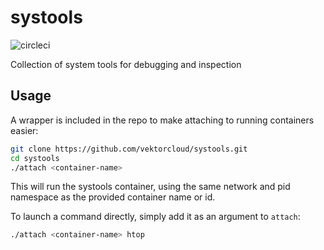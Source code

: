 # systools

![circleci][circleci]

Collection of system tools for debugging and inspection

## Usage

A wrapper is included in the repo to make attaching to running containers easier:

```bash
git clone https://github.com/vektorcloud/systools.git
cd systools
./attach <container-name>
```

This will run the systools container, using the same network and pid namespace as the provided container name or id.

To launch a command directly, simply add it as an argument to `attach`:
```bash
./attach <container-name> htop
```

[circleci]: https://img.shields.io/circleci/project/github/vektorcloud/systools.svg "systools"
